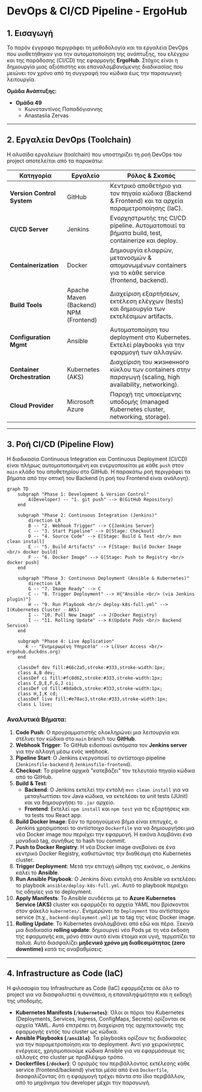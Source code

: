 # DevOps & CI/CD Pipeline - ErgoHub

## 1. Εισαγωγή

Το παρόν έγγραφο περιγράφει τη μεθοδολογία και τα εργαλεία DevOps που υιοθετήθηκαν για την αυτοματοποίηση της ανάπτυξης, του ελέγχου και της παράδοσης (CI/CD) της εφαρμογής **ErgoHub**. Στόχος είναι η δημιουργία μιας αξιόπιστης και επαναλαμβανόμενης διαδικασίας που μειώνει τον χρόνο από τη συγγραφή του κώδικα έως την παραγωγική λειτουργία.

**Ομάδα Ανάπτυξης:**
*   **Ομάδα 49**
    *   Κωνσταντίνος Παπαδόγιαννης
    *   Anastasiia Zervas

---

## 2. Εργαλεία DevOps (Toolchain)

Η αλυσίδα εργαλείων (toolchain) που υποστηρίζει τη ροή DevOps του project αποτελείται από τα παρακάτω:

| Κατηγορία                 | Εργαλείο                                       | Ρόλος & Σκοπός                                                                                     |
| ------------------------- | ---------------------------------------------- | -------------------------------------------------------------------------------------------------- |
| **Version Control System**| GitHub                                         | Κεντρικό αποθετήριο για τον πηγαίο κώδικα (Backend & Frontend) και τα αρχεία παραμετροποίησης (IaC). |
| **CI/CD Server**          | Jenkins                                        | Ενορχηστρωτής της CI/CD pipeline. Αυτοματοποιεί τα βήματα build, test, containerize και deploy.     |
| **Containerization**      | Docker                                         | Δημιουργία ελαφρών, μετανοσμών & απομονωμένων containers για το κάθε service (frontend, backend). |
| **Build Tools**           | Apache Maven (Backend) <br/> NPM (Frontend)    | Διαχείριση εξαρτήσεων, εκτέλεση ελέγχων (tests) και δημιουργία των εκτελέσιμων artifacts.         |
| **Configuration Mgmt**    | Ansible                                        | Αυτοματοποίηση του deployment στο Kubernetes. Εκτελεί playbooks για την εφαρμογή των αλλαγών.      |
| **Container Orchestration**| Kubernetes (AKS)                               | Διαχείριση του жизненного κύκλου των containers στην παραγωγή (scaling, high availability, networking).   |
| **Cloud Provider**        | Microsoft Azure                                | Παροχή της υποκείμενης υποδομής (managed Kubernetes cluster, networking, storage).                 |

---

## 3. Ροή CI/CD (Pipeline Flow)

Η διαδικασία Continuous Integration και Continuous Deployment (CI/CD) είναι πλήρως αυτοματοποιημένη και ενεργοποιείται με κάθε `push` στον `main` κλάδο του αποθετηρίου στο GitHub. Η παρακάτω ροή περιγράφει τα βήματα από την οπτική του Backend (η ροή του Frontend είναι ανάλογη).

```mermaid
graph TD
    subgraph "Phase 1: Development & Version Control"
        A(Developer) -- "1. git push" --> B(GitHub Repository)
    end

    subgraph "Phase 2: Continuous Integration (Jenkins)"
        direction LR
        B -- "2. Webhook Trigger" --> C{Jenkins Server}
        C -- "3. Start Pipeline" --> D[Stage: Checkout]
        D -- "4. Source Code" --> E[Stage: Build & Test <br/> mvn clean install]
        E -- "5. Build Artifacts" --> F[Stage: Build Docker Image <br/> docker build]
        F -- "6. Docker Image" --> G[Stage: Push to Registry <br/> docker push]
    end

    subgraph "Phase 3: Continuous Deployment (Ansible & Kubernetes)"
        direction LR
        G -- "7. Image Ready" --> C
        C -- "8. Trigger Deployment" --> H{"Ansible <br/> (via Jenkins plugin)"}
        H -- "9. Run Playbook <br/> deploy-k8s-full.yml" --> I(Kubernetes Cluster - AKS)
        I -- "10. Pull New Image" --> J(Docker Registry)
        I -- "11. Rolling Update" --> K(Update Pods <br/> Backend Service)
    end

    subgraph "Phase 4: Live Application"
       K -- "Ενημερωμένη Υπηρεσία" --> L(User Access <br/> ergohub.duckdns.org)
    end

    classDef dev fill:#66c2a5,stroke:#333,stroke-width:1px;
    class A,B dev;
    classDef ci fill:#fc8d62,stroke:#333,stroke-width:1px;
    class C,D,E,F,G,J ci;
    classDef cd fill:#8da0cb,stroke:#333,stroke-width:1px;
    class H,I,K cd;
    classDef live fill:#e78ac3,stroke:#333,stroke-width:1px;
    class L live;
```

### Αναλυτικά Βήματα:

1.  **Code Push**: Ο προγραμματιστής ολοκληρώνει μια λειτουργία και στέλνει τον κώδικα στο `main` branch του **GitHub**.
2.  **Webhook Trigger**: Το GitHub ειδοποιεί αυτόματα τον **Jenkins server** για την αλλαγή μέσω ενός webhook.
3.  **Pipeline Start**: Ο Jenkins ενεργοποιεί το αντίστοιχο pipeline (`Jenkinsfile-backend` ή `Jenkinsfile-frontend`).
4.  **Checkout**: Το pipeline αρχικά "κατεβάζει" τον τελευταίο πηγαίο κώδικα από το GitHub.
5.  **Build & Test**:
    *   **Backend**: Ο Jenkins εκτελεί την εντολή `mvn clean install` για να μεταγλωττίσει τον Java κώδικα, να εκτελέσει τα unit tests (JUnit) και να δημιουργήσει το `.jar` αρχείο.
    *   **Frontend**: Εκτελεί `npm install` και `npm test` για τις εξαρτήσεις και τα tests του React app.
6.  **Build Docker Image**: Εάν το προηγούμενο βήμα είναι επιτυχές, ο Jenkins χρησιμοποιεί το αντίστοιχο `Dockerfile` για να δημιουργήσει μια νέα Docker image που περιέχει την εφαρμογή. Η εικόνα λαμβάνει ένα μοναδικό tag, συνήθως το hash του commit.
7.  **Push to Docker Registry**: Η νέα Docker image ανεβαίνει σε ένα κεντρικό Docker Registry, καθιστώντας την διαθέσιμη στο Kubernetes cluster.
8.  **Trigger Deployment**: Μετά την επιτυχή ώθηση της εικόνας, ο Jenkins καλεί το **Ansible**.
9.  **Run Ansible Playbook**: Ο Jenkins δίνει εντολή στο Ansible να εκτελέσει το playbook `ansible/deploy-k8s-full.yml`. Αυτό το playbook περιέχει τις οδηγίες για το deployment.
10. **Apply Manifests**: Το Ansible συνδέεται με το **Azure Kubernetes Service (AKS)** cluster και εφαρμόζει τα αρχεία YAML που βρίσκονται στον φάκελο `kubernetes/`. Ενημερώνει το `Deployment` του αντίστοιχου service (π.χ., `backend-deployment.yml`) με το tag της νέας Docker image.
11. **Rolling Update**: Το Kubernetes αναλαμβάνει από εδώ και πέρα. Ξεκινά μια διαδικασία **rolling update**: δημιουργεί νέα Pods με τη νέα έκδοση της εφαρμογής και, μόνο όταν αυτά είναι έτοιμα και υγιή, τερματίζει τα παλιά. Αυτό διασφαλίζει **μηδενικό χρόνο μη διαθεσιμότητας (zero downtime)** κατά τις αναβαθμίσεις.

---

## 4. Infrastructure as Code (IaC)

Η φιλοσοφία του Infrastructure as Code (IaC) εφαρμόζεται σε όλο το project για να διασφαλιστεί η συνέπεια, η επαναληψιμότητα και η εκδοχή της υποδομής.

*   **Kubernetes Manifests (`/kubernetes`)**: Όλοι οι πόροι του Kubernetes (Deployments, Services, Ingress, ConfigMaps, Secrets) ορίζονται σε αρχεία YAML. Αυτό επιτρέπει τη διαχείριση της αρχιτεκτονικής της εφαρμογής εντός του cluster ως κώδικα.
*   **Ansible Playbooks (`/ansible`)**: Τα playbooks ορίζουν τις διαδικασίες για την παραμετροποίηση και το deployment. Αντί για χειροκίνητες ενέργειες, χρησιμοποιούμε κώδικα Ansible για να εφαρμόσουμε τις αλλαγές στο cluster με προβλέψιμο τρόπο.
*   **Dockerfiles (`/docker`)**: Ο ορισμός του περιβάλλοντος εκτέλεσης κάθε service (frontend/backend) γίνεται μέσα από ένα `Dockerfile`, διασφαλίζοντας ότι η εφαρμογή τρέχει πάντα στο ίδιο περιβάλλον, από το μηχάνημα του developer μέχρι την παραγωγή.
